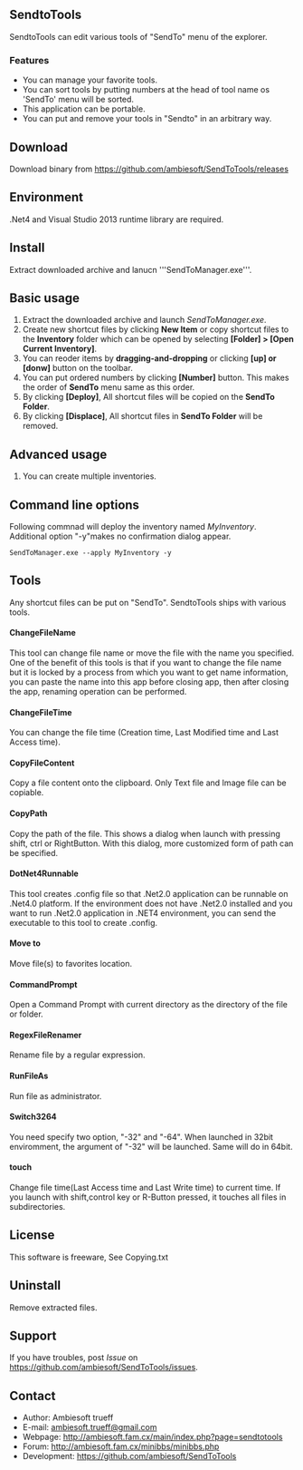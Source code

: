## SendtoTools
SendtoTools can edit various tools of "SendTo" menu of the explorer.

### Features
* You can manage your favorite tools.
* You can sort tools by putting numbers at the head of tool name os 'SendTo' menu will be sorted.
* This application can be portable.
* You can put and remove your tools in "Sendto" in an arbitrary way.

## Download
Download binary from https://github.com/ambiesoft/SendToTools/releases

## Environment
.Net4 and Visual Studio 2013 runtime library are required.

## Install
Extract downloaded archive and lanucn '''SendToManager.exe'''.

## Basic usage

1. Extract the downloaded archive and launch *SendToManager.exe*.
2. Create new shortcut files by clicking **New Item** or copy shortcut files to the **Inventory** folder which can be opened by selecting **[Folder] > [Open Current Inventory]**.
3. You can reoder items by **dragging-and-dropping** or clicking **[up] or [donw]** button on the toolbar.
4. You can put ordered numbers by clicking **[Number]** button. This makes the order of **SendTo** menu same as this order.
5. By clicking **[Deploy]**, All shortcut files will be copied on the **SendTo Folder**.
6. By clicking **[Displace]**, All shortcut files in **SendTo Folder** will be removed.

## Advanced usage
1. You can create multiple inventories.

## Command line options
Following commnad will deploy the inventory named *MyInventory*. Additional option "-y"makes no confirmation dialog appear.

```SendToManager.exe --apply MyInventory -y```

## Tools
Any shortcut files can be put on "SendTo". SendtoTools ships with various tools.

#### ChangeFileName
This tool can change file name or move the file with the name you specified. One of the benefit of this tools is that if you want to change the file name but it is locked by a process from which you want to get name information, you can paste the name into this app before closing app, then after closing the app, renaming operation can be performed.

#### ChangeFileTime
You can change the file time (Creation time, Last Modified time and Last Access time).

#### CopyFileContent
Copy a file content onto the clipboard. Only Text file and Image file can be copiable.

#### CopyPath
Copy the path of the file. This shows a dialog when launch with pressing shift, ctrl or RightButton. With this dialog, more customized form of path can be specified.

#### DotNet4Runnable
This tool creates .config file so that .Net2.0 application can be runnable on .Net4.0 platform. If the environment does not have .Net2.0 installed and you want to run .Net2.0 application in .NET4 environment, you can send the executable to this tool to create .config.

#### Move to
Move file(s) to favorites location.

#### CommandPrompt
Open a Command Prompt with current directory as the directory of the file or folder.

#### RegexFileRenamer
Rename file by a regular expression.

#### RunFileAs
Run file as administrator.

#### Switch3264
You need specify two option, "-32" and "-64". When launched in 32bit enviromment, the argument of "-32" will be launched. Same will do in 64bit.

#### touch
Change file time(Last Access time and Last Write time) to current time. If you launch with shift,control key or R-Button pressed, it touches all files in subdirectories.


## License
This software is freeware, See Copying.txt


## Uninstall
Remove extracted files.


## Support
If you have troubles, post *Issue* on <https://github.com/ambiesoft/SendToTools/issues>.

## Contact
- Author: Ambiesoft trueff
- E-mail: <ambiesoft.trueff@gmail.com>
- Webpage: <http://ambiesoft.fam.cx/main/index.php?page=sendtotools>
- Forum: <http://ambiesoft.fam.cx/minibbs/minibbs.php>
- Development: <https://github.com/ambiesoft/SendToTools>

